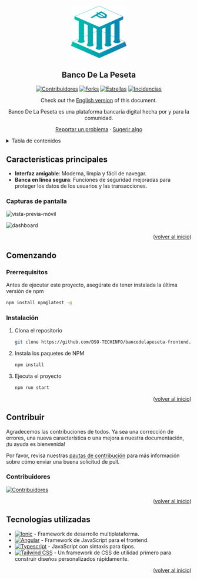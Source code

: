 <a name="readme-top"></a>

<div align="center">

<a href="https://github.com/DSO-TECHINFO/bancodelapeseta-frontend">
  <img src="./images/logo-02.png" alt="Logo" width="150" />
</a>

## Banco De La Peseta

[![Contribuidores][contributors-shield]][contributors-url]
[![Forks][forks-shield]][forks-url]
[![Estrellas][stars-shield]][stars-url]
[![Incidencias][issues-shield]][issues-url]

Check out the [English version](../README.md) of this document.

Banco De La Peseta es una plataforma bancaria digital hecha por y para la comunidad.

[Reportar un problema](https://github.com/DSO-TECHINFO/bancodelapeseta-frontend/issues) · [Sugerir algo](https://github.com/DSO-TECHINFO/bancodelapeseta-frontend/issues)

</div>

<details>
<summary>Tabla de contenidos</summary>

- [Características principales](#características-principales)
  - [Capturas de pantalla:](#capturas-de-pantalla)
- [Comenzando](#comenzando)
  - [Prerrequisitos](#prerrequisitos)
  - [Instalación](#instalación)
- [Contribuir](#contribuir)
- [Tecnologías utilizadas](#tecnologías-utilizadas)

</details>

## Características principales

- **Interfaz amigable**: Moderna, limpia y fácil de navegar.
- **Banca en línea segura**: Funciones de seguridad mejoradas para proteger los datos de los usuarios y las transacciones.

### Capturas de pantalla

![vista-previa-móvil](https://github.com/CarlosUlisesOchoa/bancodelapeseta-frontend/assets/26280134/91c78269-d420-4fa7-aaf4-0fe5d1db50cc)

![dashboard](https://github.com/CarlosUlisesOchoa/bancodelapeseta-frontend/assets/26280134/76867db6-3cf5-4e0e-b8c8-2fb0a6a13c10)

<p align="right">(<a href="#readme-top">volver al inicio</a>)</p>

## Comenzando

### Prerrequisitos

Antes de ejecutar este proyecto, asegúrate de tener instalada la última versión de npm

  ```sh
  npm install npm@latest -g
  ```

### Instalación

1. Clona el repositorio

   ```sh
   git clone https://github.com/DSO-TECHINFO/bancodelapeseta-frontend.git
   ```

2. Instala los paquetes de NPM

   ```sh
   npm install
   ```

3. Ejecuta el proyecto

   ```sh
   npm run start
   ```

<p align="right">(<a href="#readme-top">volver al inicio</a>)</p>

## Contribuir

Agradecemos las contribuciones de todos. Ya sea una corrección de errores, una nueva característica o una mejora a nuestra documentación, ¡tu ayuda es bienvenida!

Por favor, revisa nuestras [pautas de contribución](./CONTRIBUTING-ES.md) para más información sobre cómo enviar una buena solicitud de pull.

### Contribuidores

[![Contribuidores](https://contrib.rocks/image?repo=DSO-TECHINFO/bancodelapeseta-frontend)](https://github.com/DSO-TECHINFO/bancodelapeseta-frontend/graphs/contributors)

<p align="right">(<a href="#readme-top">volver al inicio</a>)</p>

## Tecnologías utilizadas

- [![Ionic][ionic-badge]][badge-empty-url] - Framework de desarrollo multiplataforma.
- [![Angular][angular-badge]][badge-empty-url] - Framework de JavaScript para el frontend.
- [![Typescript][typescript-badge]][badge-empty-url] - JavaScript con sintaxis para tipos.
- [![Tailwind CSS][tailwind-badge]][badge-empty-url] - Un framework de CSS de utilidad primero para construir diseños personalizados rápidamente.

<p align="right">(<a href="#readme-top">volver al inicio</a>)</p>

<!-- - <img src="https://github.com/carlosulisesochoa/carlosulisesochoa/raw/files/images/java.jpg" height="28"/> - Java for backend -->

[ionic-badge]: https://img.shields.io/badge/Ionic-3880FF?style=for-the-badge&logo=ionic&logoColor=white
[angular-badge]: https://img.shields.io/badge/Angular-DD0031?style=for-the-badge&logo=angular&logoColor=white
[java-badge]: https://github.com/carlosulisesochoa/carlosulisesochoa/raw/files/images/java.jpg
[typescript-badge]: https://img.shields.io/badge/Typescript-007ACC?style=for-the-badge&logo=typescript&logoColor=white&color=blue
[tailwind-badge]: https://img.shields.io/badge/Tailwind-ffffff?style=for-the-badge&logo=tailwindcss&logoColor=38bdf8
[contributors-shield]: https://img.shields.io/github/contributors/DSO-TECHINFO/bancodelapeseta-frontend.svg?style=for-the-badge
[contributors-url]: https://github.com/DSO-TECHINFO/bancodelapeseta-frontend/graphs/contributors
[forks-shield]: https://img.shields.io/github/forks/DSO-TECHINFO/bancodelapeseta-frontend.svg?style=for-the-badge
[forks-url]: https://github.com/DSO-TECHINFO/bancodelapeseta-frontend/network/members
[stars-shield]: https://img.shields.io/github/stars/DSO-TECHINFO/bancodelapeseta-frontend.svg?style=for-the-badge
[stars-url]: https://github.com/DSO-TECHINFO/bancodelapeseta-frontend/stargazers
[issues-shield]: https://img.shields.io/github/issues/DSO-TECHINFO/bancodelapeseta-frontend.svg?style=for-the-badge
[issues-url]: https://github.com/DSO-TECHINFO/bancodelapeseta-frontend/issues
[badge-empty-url]: #!
